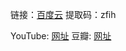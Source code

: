 链接：[百度云](https://pan.baidu.com/s/1u3_RZ_-2Ffa-AePJ7IxYXQ) 
提取码：zfih

YouTube: [网址](https://www.youtube.com/channel/UCL2fYKN5s8FN9C6bjiPO-mw)
豆瓣: [网址](https://movie.douban.com/subject/26904137/)